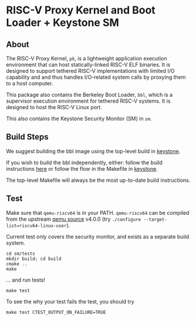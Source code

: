 RISC-V Proxy Kernel and Boot Loader + Keystone SM
=================================================

About
---------

The RISC-V Proxy Kernel, `pk`, is a lightweight application execution
environment that can host statically-linked RISC-V ELF binaries.  It is
designed to support tethered RISC-V implementations with limited I/O
capability and and thus handles I/O-related system calls by proxying them to
a host computer.

This package also contains the Berkeley Boot Loader, `bbl`, which is a
supervisor execution environment for tethered RISC-V systems.  It is
designed to host the RISC-V Linux port.

This also contains the Keystone Security Monitor (SM) in `sm`.

Build Steps
---------------

We suggest building the bbl image using the top-level build in
[keystone](https://github.com/keystone-enclave/keystone).

If you wish to build the bbl independently, either:
follow the build instructions
[here](http://docs.keystone-enclave.org/en/dev/Getting-Started/Running-Keystone-with-QEMU.html#build-berkeley-bootloader-bbl-with-keystone-security-monitor)
or follow the flow in the Makefile in
[keystone](https://github.com/keystone-enclave/keystone).

The top-level Makefile will always be the most up-to-date build
instructions.

Test
--------------

Make sure that `qemu-riscv64` is in your PATH.
`qemu-riscv64` can be compiled from the upstream [qemu source](https://github.com/qemu/qemu) v4.0.0 (try `./configure --target-list=riscv64-linux-user`).

Current test only covers the security monitor, and exists as a separate build system.

```
cd sm/tests
mkdir build; cd build
cmake ..
make
```

... and run tests!

```
make test
```

To see the why your test fails the test, you should try

```
make test CTEST_OUTPUT_ON_FAILURE=TRUE
```
